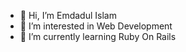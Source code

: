 - 👋 Hi, I’m Emdadul Islam
- 👀 I’m interested in Web Development 
- 🌱 I’m currently learning Ruby On Rails

<!---
mdadul-solvrz/mdadul-solvrz is a ✨ special ✨ repository because its `README.md` (this file) appears on your GitHub profile.
You can click the Preview link to take a look at your changes.
--->
